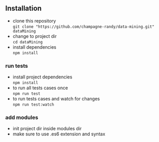 ## Installation

* clone this repository <br>
```git clone "https://github.com/champagne-randy/data-mining.git" dataMining```
* change to project dir <br>
```cd dataMining```
* install dependencies <br>
```npm install```





### run tests

* install project dependencies <br>
```npm install```
* to run all tests cases once <br>
```npm run test```
* to run tests cases and watch for changes <br>
```npm run test:watch```





### add modules

* init project dir inside modules dir
* make sure to use .es6 extension and syntax